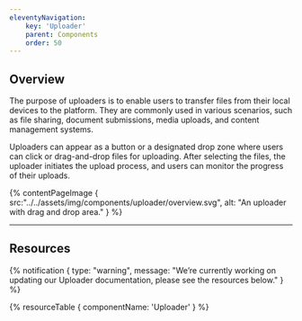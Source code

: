 ```yaml
---
eleventyNavigation:
    key: 'Uploader'
    parent: Components
    order: 50
---
```


## Overview
The purpose of uploaders is to enable users to transfer files from their local devices to the platform. They are commonly used in various scenarios, such as file sharing, document submissions, media uploads, and content management systems.

Uploaders can appear as a button or a designated drop zone where users can click or drag-and-drop files for uploading. After selecting the files, the uploader initiates the upload process, and users can monitor the progress of their uploads.

{% contentPageImage {
    src:"../../assets/img/components/uploader/overview.svg",
    alt: "An uploader with drag and drop area."
} %}

---

## Resources

{% notification {
  type: "warning",
  message: "We’re currently working on updating our Uploader documentation, please see the resources below."
} %}

{% resourceTable {
    componentName: 'Uploader'
} %}
